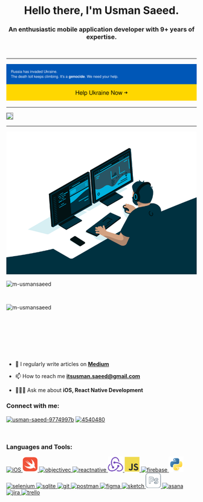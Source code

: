 <body>
<h1 align="center">Hello there, I'm Usman Saeed.</h1>
<h3 align="center">An enthusiastic mobile application developer with 9+ years of expertise.</h3>

<br>

---

<a href="https://vshymanskyy.github.io/StandWithUkraine">
	<img src="https://raw.githubusercontent.com/vshymanskyy/StandWithUkraine/main/banner2-direct.svg">
</a>

---

<a href="https://www.standwithpalestine.au">
	<img src="https://svg-navy.vercel.app/genocide" style="border: 0.5px solid rgba(0, 0, 0, 0.5);">
</a>
<br>

---

<img src="1.gif" alt="coding" />

<p align="left"> <img src="https://komarev.com/ghpvc/?username=m-usmansaeed&label=Profile%20views&color=0e75b6&style=flat" alt="m-usmansaeed" /> </p>

<br>
<p>
<img align="left" src="https://github-readme-stats.vercel.app/api/top-langs?username=m-usmansaeed&show_icons=true&locale=en&layout=compact" alt="m-usmansaeed" />
</p>
<br>
<br>
<br>
<br>
<br>
<br>
<br>
<br>

- 📝 I regularly write articles on [**Medium**](https://medium.com/@itsusman.saeed)

- 📫 How to reach me [**itsusman.saeed@gmail.com**](mailto:itsusman.saeed@gmail.com) 
- 👨🏻‍💻 Ask me about **iOS, React Native Development**



<h3 align="left">Connect with me:</h3>
<p align="left">
<a href="https://linkedin.com/in/usman-saeed-9774997b" target="blank"><img align="center" src="https://raw.githubusercontent.com/rahuldkjain/github-profile-readme-generator/master/src/images/icons/Social/linked-in-alt.svg" alt="usman-saeed-9774997b" height="30" width="40" /></a>
<a href="https://stackoverflow.com/users/4540480" target="blank"><img align="center" src="https://raw.githubusercontent.com/rahuldkjain/github-profile-readme-generator/master/src/images/icons/Social/stack-overflow.svg" alt="4540480" height="30" width="40" /></a>
</p>

<br>

<h3 align="left">Languages and Tools:</h3>

<p align="left"> 
<a href="https://developer.apple.com/ios/" target="_blank" rel="noreferrer"> 
<img src="https://www.vectorlogo.zone/logos/apple/apple-icon.svg" alt="iOS" width="40" height="40"/> 
</a> 
<a href="https://developer.apple.com/swift/" target="_blank" rel="noreferrer"> 
<img src="https://raw.githubusercontent.com/devicons/devicon/master/icons/swift/swift-original.svg" alt="swift" width="40" height="40"/> 
</a> 
<a href="https://developer.apple.com/library/archive/documentation/Cocoa/Conceptual/ProgrammingWithObjectiveC/Introduction/Introduction.html" target="_blank" rel="noreferrer"> 
<img src="https://www.vectorlogo.zone/logos/apple_objectivec/apple_objectivec-icon.svg" alt="objectivec" width="40" height="40"/> 
</a> 
<a href="https://reactnative.dev/" target="_blank" rel="noreferrer"> 
<img src="https://reactnative.dev/img/header_logo.svg" alt="reactnative" width="40" height="40"/> 
</a> 
<a href="https://redux.js.org" target="_blank" rel="noreferrer"> 
<img src="https://raw.githubusercontent.com/devicons/devicon/master/icons/redux/redux-original.svg" alt="redux" width="40" height="40"/> 
</a> 
<!--<a href="https://nodejs.org" target="_blank" rel="noreferrer"> 
<img src="https://raw.githubusercontent.com/devicons/devicon/master/icons/nodejs/nodejs-original-wordmark.svg" alt="nodejs" width="40" height="40"/> 
</a> 
<a href="https://expressjs.com" target="_blank" rel="noreferrer"> 
<img src="https://raw.githubusercontent.com/devicons/devicon/master/icons/express/express-original-wordmark.svg" alt="express" width="40" height="40"/> 
</a> 
--><a href="https://developer.mozilla.org/en-US/docs/Web/JavaScript" target="_blank" rel="noreferrer"> 
<img src="https://raw.githubusercontent.com/devicons/devicon/master/icons/javascript/javascript-original.svg" alt="javascript" width="40" height="40"/> 
</a> 
<!--<a href="https://www.mongodb.com/" target="_blank" rel="noreferrer"> 
<img src="https://raw.githubusercontent.com/devicons/devicon/master/icons/mongodb/mongodb-original-wordmark.svg" alt="mongodb" width="40" height="40"/> 
</a> 
--><a href="https://firebase.google.com/" target="_blank" rel="noreferrer"> 
<img src="https://www.vectorlogo.zone/logos/firebase/firebase-icon.svg" alt="firebase" width="40" height="40"/> </a> 
<a href="https://www.python.org" target="_blank" rel="noreferrer"> 
<img src="https://raw.githubusercontent.com/devicons/devicon/master/icons/python/python-original.svg" alt="python" width="40" height="40"/> 
</a> 
<a href="https://www.selenium.dev" target="_blank" rel="noreferrer"> 
<img src="https://raw.githubusercontent.com/detain/svg-logos/780f25886640cef088af994181646db2f6b1a3f8/svg/selenium-logo.svg" alt="selenium" width="40" height="40"/> 
</a> 
<a href="https://www.sqlite.org/" target="_blank" rel="noreferrer"> 
<img src="https://www.vectorlogo.zone/logos/sqlite/sqlite-icon.svg" alt="sqlite" width="40" height="40"/> 
</a> 
<a href="https://git-scm.com/" target="_blank" rel="noreferrer"> 
<img src="https://www.vectorlogo.zone/logos/git-scm/git-scm-icon.svg" alt="git" width="40" height="40"/> 
</a> 
<a href="https://postman.com" target="_blank" rel="noreferrer"> 
<img src="https://www.vectorlogo.zone/logos/getpostman/getpostman-icon.svg" alt="postman" width="40" height="40"/> 
</a> 
<a href="https://www.figma.com/" target="_blank" rel="noreferrer"> 
<img src="https://www.vectorlogo.zone/logos/figma/figma-icon.svg" alt="figma" width="40" height="40"/> 
</a> 
<a href="https://www.sketch.com/" target="_blank" rel="noreferrer"> 
<img src="https://www.vectorlogo.zone/logos/sketchapp/sketchapp-icon.svg" alt="sketch" width="40" height="40"/>
</a> 
<a href="https://www.photoshop.com/en" target="_blank" rel="noreferrer"> <img src="https://raw.githubusercontent.com/devicons/devicon/master/icons/photoshop/photoshop-line.svg" alt="photoshop" width="40" height="40"/> 
</a> 
<a href="https://asana.com" target="_blank" rel="noreferrer"> 
<img src="https://www.vectorlogo.zone/logos/asana/asana-ar21.svg" alt="asana" width="40" height="40"/> 
</a> 
<a href="https://www.atlassian.com/software/jira" target="_blank" rel="noreferrer"> 
<img src="https://www.vectorlogo.zone/logos/atlassian_jira/atlassian_jira-icon.svg" alt="jira" width="40" height="40"/> 
</a> 
<a href="https://trello.com" target="_blank" rel="noreferrer"> 
<img src="https://www.vectorlogo.zone/logos/trello/trello-icon.svg" alt="trello" width="40" height="40"/> 
</a> 
</p>
</body>
